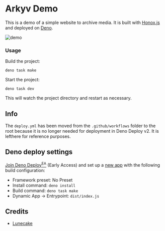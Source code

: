 # Arkyv Demo

This is a demo of a simple website to archive media. It is built with [Honox.js](https://github.com/honojs/honox) and deployed on [Deno](https://deno.com/deploy).

![demo](demo.png)

### Usage

Build the project:

```
deno task make
```

Start the project:

```
deno task dev
```

This will watch the project directory and restart as necessary.

## Info
The `deploy.yml` has been moved from the `.github/workflows` folder to the root because it is no longer needed for deployment in Deno Deploy v2. It is lefthere for reference purposes.

## Deno deploy settings
[Join Deno Deploy<sup>EA</sup>](https://docs.deno.com/deploy/early-access/) (Early Access) and set up a [new app](https://app.deno.com/mastrojs/~/new) with the following build configuration:

- Framework preset: No Preset
- Install command: `deno install`
- Build command: `deno task make`
- Dynamic App -> Entrypoint: `dist/index.js`


## Credits
- [Lunecake](https://lunecake.com)

